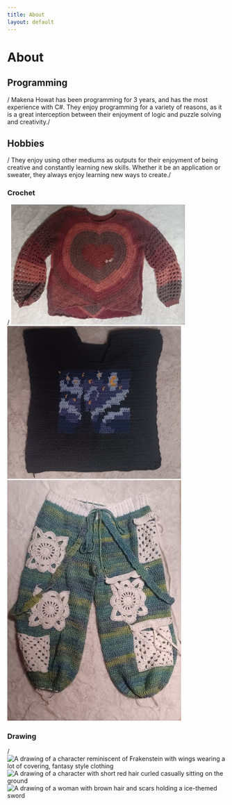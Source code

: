 ```yaml
---
title: About
layout: default
---
```

# About

## Programming
/
Makena Howat has been programming for 3 years, and has the most experience with C#. They enjoy programming for a variety of reasons, as it is a great interception between their enjoyment of logic and puzzle solving and creativity./

## Hobbies
/
They enjoy using other mediums as outputs for their enjoyment of being creative and constantly learning new skills. Whether it be an application or sweater, they always enjoy learning new ways to create./
### Crochet
/
![A crochet heart themed sweater](assets/heart.jpg)
![A crochet sweater with a simplified pixel version of Starry Night on it](assets/starry.jpg)
![A pair of crochet pants with many intricate white pockets and straps](assets/pants.jpg)
### Drawing
/
![A drawing of a character reminiscent of Frakenstein with wings wearing a lot of covering, fantasy style clothing](assets/curio.jpg)
![A drawing of a character with short red hair curled casually sitting on the ground](ember/pants.jpg)
![A drawing of a woman with brown hair and scars holding a ice-themed sword](dusk/pants.jpg)